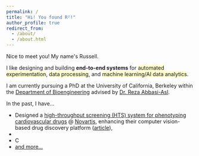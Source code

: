 ```yaml
---
permalink: /
title: "Hi! You found R²!"
author_profile: true
redirect_from: 
  - /about/
  - /about.html
---
```

<style>
.highlight {
    background-color: rgba(255, 255, 0, 0.2);
    padding: 0px 0px;
    border-radius: 3px;
    display: inline;
}
</style>

Nice to meet you! My name's Russell. 

I like designing and building **end-to-end systems** for <span class="highlight">automated experimentation</span>, <span class="highlight">data processing</span>, and <span class="highlight">machine learning/AI data analytics</span>.

I am currently pursuing a PhD at the University of California, Berkeley within the [Department of Bioengineering](https://bioegrad.berkeley.edu/) advised by [Dr. Reza Abbasi-Asl](https://abbasilab.org/).

In the past, I have...
* Designed a [high-throughput screening (HTS) system for phenotyping cardiovascular drugs](/portfolio/2022-07_novartis_hts_system/) @ [Novartis](https://www.novartis.com/research-and-development), enhancing their computer vision-based drug discovery platform ([article](https://live.novartis.com/article/how-a-drug-target-challenge-gave-rise-to-a-powerful-technology-platform/technology-for-the-heart)),
* 
* C
* [and more...](/portfolio/)

